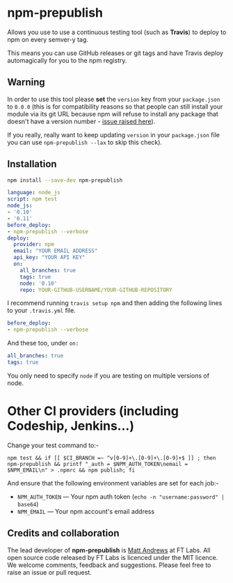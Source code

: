 # npm-prepublish

Allows you use to use a continuous testing tool (such as **Travis**) to deploy to npm on every semver-y tag.

This means you can use GitHub releases or git tags and have Travis deploy automagically for you to the npm registry.

## Warning

In order to use this tool please **set** the `version` key from your `package.json` to `0.0.0` (this is for compatibility reasons so that people can still install your module via its git URL because npm will refuse to install any package that doesn't have a version number - [issue raised here](https://github.com/npm/npm/issues/7105)).

If you really, really want to keep updating `version` in your `package.json` file you can use `npm-prepublish --lax` to skip this check).

## Installation

```sh
npm install --save-dev npm-prepublish
```

```yml
language: node_js
script: npm test
node_js:
- '0.10'
- '0.11'
before_deploy:
- npm-prepublish --verbose
deploy:
  provider: npm
  email: "YOUR EMAIL ADDRESS"
  api_key: "YOUR API KEY"
  on:
    all_branches: true
    tags: true
    node: '0.10'
    repo: YOUR-GITHUB-USERNAME/YOUR-GITHUB-REPOSITORY
```

I recommend running `travis setup npm` and then adding the following lines to your `.travis.yml` file.

```yml
before_deploy:
- npm-prepublish --verbose
```

And these too, under `on:`

```yml
all_branches: true
tags: true
```

You only need to specify `node` if you are testing on multiple versions of node.

# Other CI providers (including Codeship, Jenkins…)

Change your test command to:-

```
npm test && if [[ $CI_BRANCH =~ ^v[0-9]+\.[0-9]+\.[0-9]+$ ]] ; then npm-prepublish && printf "_auth = $NPM_AUTH_TOKEN\nemail = $NPM_EMAIL\n" > .npmrc && npm publish; fi
```

And ensure that the following environment variables are set for each job:-

- `NPM_AUTH_TOKEN` — Your npm auth token (`echo -n "username:password" | base64`)
- `NPM_EMAIL` — Your npm account's email address

## Credits and collaboration ##

The lead developer of **npm-prepublish** is [Matt Andrews](http://twitter.com/andrewsmatt) at FT Labs. All open source code released by FT Labs is licenced under the MIT licence. We welcome comments, feedback and suggestions.  Please feel free to raise an issue or pull request.
